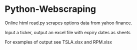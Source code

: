 # Python-Webscraping
Online html read.py scrapes options data from yahoo finance.

Input a ticker, output an excel file with expiry dates as sheets

For examples of output see TSLA.xlsx and RPM.xlsx
